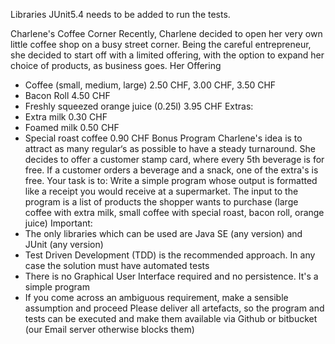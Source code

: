 Libraries
JUnit5.4 needs to be added to run the tests.





Charlene's Coffee Corner
Recently, Charlene decided to open her very own little coffee shop on a busy street corner.
Being the careful entrepreneur, she decided to start off with a limited offering, with the option to expand her choice of products, as business goes.
Her Offering
- Coffee (small, medium, large) 2.50 CHF, 3.00 CHF, 3.50 CHF
- Bacon Roll 4.50 CHF
- Freshly squeezed orange juice (0.25l) 3.95 CHF
Extras:
- Extra milk 0.30 CHF
- Foamed milk 0.50 CHF
- Special roast coffee 0.90 CHF
Bonus Program
Charlene's idea is to attract as many regular‘s as possible to have a steady turnaround.
She decides to offer a customer stamp card, where every 5th beverage is for free.
If a customer orders a beverage and a snack, one of the extra's is free.
Your task is to:
Write a simple program whose output is formatted like a receipt you would receive at a supermarket.
The input to the program is a list of products the shopper wants to purchase (large coffee with extra milk, small coffee with special roast, bacon roll, orange juice)
Important:
- The only libraries which can be used are Java SE (any version) and JUnit (any version)
- Test Driven Development (TDD) is the recommended approach. In any case the solution must have automated tests
- There is no Graphical User Interface required and no persistence. It's a simple program
- If you come across an ambiguous requirement, make a sensible assumption and proceed
Please deliver all artefacts, so the program and tests can be executed and make them available via Github or bitbucket (our Email server otherwise blocks them)
